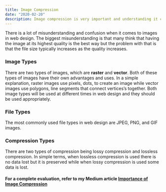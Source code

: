 ```yaml
---
title: Image Compression
date: "2020-02-20"
description: Image compression is very important and understanding it can be the difference in being a good developer.
---
```


There is a lot of misunderstanding and confusion when it comes to images in web design. The biggest 
misunderstanding is that many think that having the image at its highest quality is the best way but 
the problem with that is that the file size typically increases as the quality increases.

### Image Types

There are two types of images, which are **raster** and **vector**. Both of these types of images have their own 
advantages and uses. In a simple explanation, raster images use pixels, dots, to create an image while 
vector images use polygons, line segments that connect vertices’s together. Both image types will be used
at different times in web design and they should be used appropriately.

### File Types

The most commonly used file types in web design are JPEG, PNG, and GIF images.

### Compression Types

There are two types of compression being lossy compression and lossless compression. In simple terms, when 
lossless compression is used there is no data lost but it is preserved while when lossy compression is used
some data is lost.

#### For a complete evaluation, refer to my Medium article [Importance of Image Compression](https://medium.com/@dbh_1991/importance-of-image-compression-c68fc9a96807)


